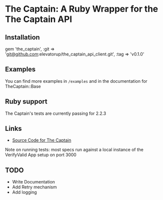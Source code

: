 # The Captain: A Ruby Wrapper for the The Captain API

## Installation

gem 'the_captain', :git => 'git@github.com:elevatorup/the_captain_api_client.git', :tag => 'v0.1.0'

## Examples

You can find more examples in `/examples` and in the documentation for TheCaptain::Base

## Ruby support

The Captain's tests are currently passing for 2.2.3

## Links
* [Source Code for The Captain](http://github.com/elevatorup/the_captain_api_client)


Note on running tests: most specs run against a local instance of the VerifyValid App setup on port 3000

## TODO

* Write Documentation
* Add Retry mechanism
* Add logging
